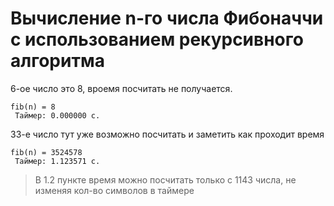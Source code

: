 # Вычисление n-го числа Фибоначчи с использованием рекурсивного алгоритма

6-ое число это 8, вроемя посчитать не получается. 
```
fib(n) = 8 
 Таймер: 0.000000 с.
```

33-е число тут уже возможно посчитать и заметить как проходит время 
```
fib(n) = 3524578 
 Таймер: 1.123571 с.
```

> В 1.2 пункте время можно посчитать только с 1143 числа, не изменяя кол-во символов в таймере
